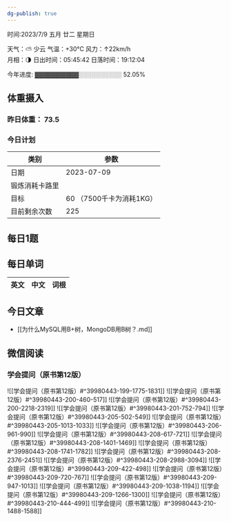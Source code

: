 ```yaml
---
dg-publish: true
---
```



时间:2023/7/9 五月 廿二 星期日

天气：⛅️  少云 气温：+30°C 风力：↑22km/h  
月相：🌗 日出时间：05:45:42 日落时间：19:12:04

今年进度: ▓▓▓▓▓▓▓▓▓▓░░░░░░░░░░ 52.05%

## 体重摄入

### 昨日体重： 73.5
### 今日计划

| 类别           | 参数                    |
| -------------- | ----------------------- |
| 日期           | 2023-07-09               |
| 锻炼消耗卡路里 | |
| 目标           | 60      （7500千卡为消耗1KG）                |
| 目前剩余次数               |        225                  |



## 每日1题


## 每日单词

| 英文       | 中文       |词根|
| ---------- | ---------- | ---|


## 今日文章

- [[为什么MySQL用B+树，MongoDB用B树？.md]]

## 微信阅读

<!-- start of weread -->

### 学会提问（原书第12版）
![[学会提问（原书第12版）#^39980443-199-1775-1831]]
![[学会提问（原书第12版）#^39980443-200-460-517]]
![[学会提问（原书第12版）#^39980443-200-2218-2319]]
![[学会提问（原书第12版）#^39980443-201-752-794]]
![[学会提问（原书第12版）#^39980443-205-502-549]]
![[学会提问（原书第12版）#^39980443-205-1013-1033]]
![[学会提问（原书第12版）#^39980443-206-961-990]]
![[学会提问（原书第12版）#^39980443-208-617-721]]
![[学会提问（原书第12版）#^39980443-208-1401-1469]]
![[学会提问（原书第12版）#^39980443-208-1741-1782]]
![[学会提问（原书第12版）#^39980443-208-2376-2451]]
![[学会提问（原书第12版）#^39980443-208-2988-3094]]
![[学会提问（原书第12版）#^39980443-209-422-498]]
![[学会提问（原书第12版）#^39980443-209-720-767]]
![[学会提问（原书第12版）#^39980443-209-947-1013]]
![[学会提问（原书第12版）#^39980443-209-1038-1194]]
![[学会提问（原书第12版）#^39980443-209-1266-1300]]
![[学会提问（原书第12版）#^39980443-210-444-499]]
![[学会提问（原书第12版）#^39980443-210-1488-1588]]

<!-- end of weread -->
